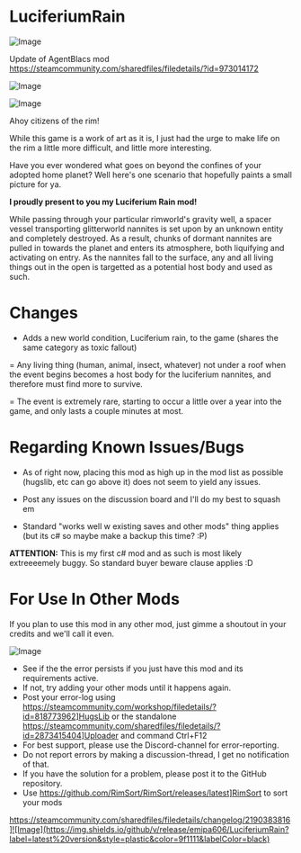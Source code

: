 # LuciferiumRain

![Image](https://i.imgur.com/buuPQel.png)

Update of AgentBlacs mod
https://steamcommunity.com/sharedfiles/filedetails/?id=973014172

![Image](https://i.imgur.com/pufA0kM.png)

	
![Image](https://i.imgur.com/Z4GOv8H.png)


Ahoy citizens of the rim!

While this game is a work of art as it is, I just had the urge to make life on the rim a little more difficult, and little more interesting.

Have you ever wondered what goes on beyond the confines of your adopted home planet? Well here's one scenario that hopefully paints a small picture for ya.


**I proudly present to you my Luciferium Rain mod!**

While passing through your particular rimworld's gravity well, a spacer vessel transporting glitterworld nannites is set upon by an unknown entity and completely destroyed. As a result, chunks of dormant nannites are pulled in towards the planet and enters its atmosphere, both liquifying and activating on entry. As the nannites fall to the surface, any and all living things out in the open is targetted as a potential host body and used as such.

# Changes

- Adds a new world condition, Luciferium rain, to the game (shares the same category as toxic fallout)

= Any living thing (human, animal, insect, whatever) not under a roof when the event begins becomes a host body for the luciferium nannites, and therefore must find more to survive.

= The event is extremely rare, starting to occur a little over a year into the game, and only lasts a couple minutes at most.

# Regarding Known Issues/Bugs

- As of right now, placing this mod as high up in the mod list as possible (hugslib, etc can go above it) does not seem to yield any issues.

- Post any issues on the discussion board and I'll do my best to squash em

- Standard "works well w existing saves and other mods" thing applies (but its c# so maybe make a backup this time? :P)

**ATTENTION:** This is my first c# mod and as such is most likely extreeeemely buggy. So standard buyer beware clause applies :D

# For Use In Other Mods

If you plan to use this mod in any other mod, just gimme a shoutout in your credits and we'll call it even.


![Image](https://i.imgur.com/PwoNOj4.png)



-  See if the the error persists if you just have this mod and its requirements active.
-  If not, try adding your other mods until it happens again.
-  Post your error-log using https://steamcommunity.com/workshop/filedetails/?id=818773962]HugsLib or the standalone https://steamcommunity.com/sharedfiles/filedetails/?id=2873415404]Uploader and command Ctrl+F12
-  For best support, please use the Discord-channel for error-reporting.
-  Do not report errors by making a discussion-thread, I get no notification of that.
-  If you have the solution for a problem, please post it to the GitHub repository.
-  Use https://github.com/RimSort/RimSort/releases/latest]RimSort to sort your mods



https://steamcommunity.com/sharedfiles/filedetails/changelog/2190383816]![Image](https://img.shields.io/github/v/release/emipa606/LuciferiumRain?label=latest%20version&style=plastic&color=9f1111&labelColor=black)

